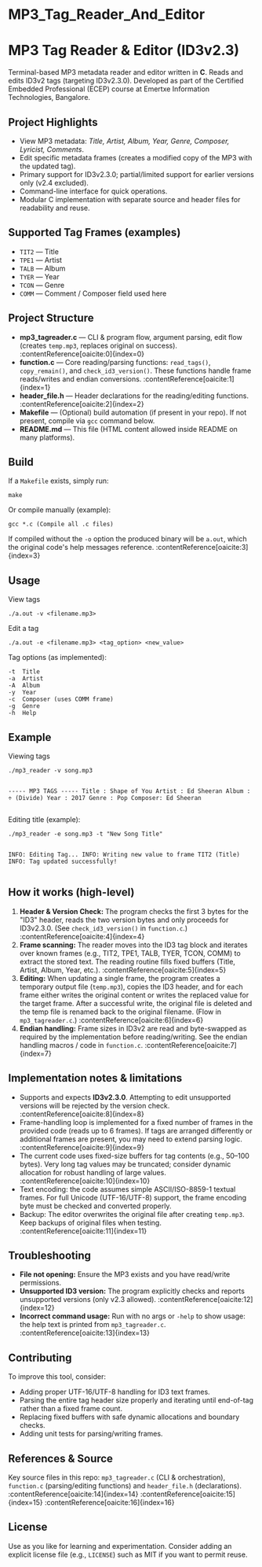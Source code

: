 # MP3_Tag_Reader_And_Editor

  <h1>MP3 Tag Reader &amp; Editor (ID3v2.3)</h1>
  <p class="meta">
    Terminal-based MP3 metadata reader and editor written in <strong>C</strong>. Reads and edits ID3v2 tags (targeting ID3v2.3.0).  
    Developed as part of the Certified Embedded Professional (ECEP) course at Emertxe Information Technologies, Bangalore.
  </p>

  <h2>Project Highlights</h2>
  <ul class="features">
    <li>View MP3 metadata: <em>Title, Artist, Album, Year, Genre, Composer, Lyricist, Comments</em>.</li>
    <li>Edit specific metadata frames (creates a modified copy of the MP3 with the updated tag).</li>
    <li>Primary support for ID3v2.3.0; partial/limited support for earlier versions only (v2.4 excluded).</li>
    <li>Command-line interface for quick operations.</li>
    <li>Modular C implementation with separate source and header files for readability and reuse.</li>
  </ul>

  <h2>Supported Tag Frames (examples)</h2>
  <ul>
    <li><code>TIT2</code> — Title</li>
    <li><code>TPE1</code> — Artist</li>
    <li><code>TALB</code> — Album</li>
    <li><code>TYER</code> — Year</li>
    <li><code>TCON</code> — Genre</li>
    <li><code>COMM</code> — Comment / Composer field used here</li>
  </ul>

  <h2>Project Structure</h2>
  <ul class="files">
    <li><strong>mp3_tagreader.c</strong> — CLI &amp; program flow, argument parsing, edit flow (creates <code>temp.mp3</code>, replaces original on success). :contentReference[oaicite:0]{index=0}</li>
    <li><strong>function.c</strong> — Core reading/parsing functions: <code>read_tags()</code>, <code>copy_remain()</code>, and <code>check_id3_version()</code>. These functions handle frame reads/writes and endian conversions. :contentReference[oaicite:1]{index=1}</li>
    <li><strong>header_file.h</strong> — Header declarations for the reading/editing functions. :contentReference[oaicite:2]{index=2}</li>
    <li><strong>Makefile</strong> — (Optional) build automation (if present in your repo). If not present, compile via <code>gcc</code> command below.</li>
    <li><strong>README.md</strong> — This file (HTML content allowed inside README on many platforms).</li>
  </ul>

  <h2>Build</h2>
  <p>If a <code>Makefile</code> exists, simply run:</p>
  <pre><code>make</code></pre>
  <p>Or compile manually (example):</p>
  <pre><code>gcc *.c (Compile all .c files)</code></pre>
  <p>If compiled without the <code>-o</code> option the produced binary will be <code>a.out</code>, which the original code's help messages reference. :contentReference[oaicite:3]{index=3}</p>

  <h2>Usage</h2>
  <p>View tags</p>
  <pre><code>./a.out -v &lt;filename.mp3&gt;</code></pre>
  <p>Edit a tag</p>
  <pre><code>./a.out -e &lt;filename.mp3&gt; &lt;tag_option&gt; &lt;new_value&gt;</code></pre>
  <p>Tag options (as implemented):</p>
  <pre><code>-t  Title
-a  Artist
-A  Album
-y  Year
-c  Composer (uses COMM frame)
-g  Genre
-h  Help</code></pre>

  <h2>Example</h2>
  <p>Viewing tags</p>
  <pre><code>./mp3_reader -v song.mp3

----- MP3 TAGS -----
Title   :    Shape of You
Artist  :    Ed Sheeran
Album   :    ÷ (Divide)
Year    :    2017
Genre   :    Pop
Composer:    Ed Sheeran
</code></pre>

  <p>Editing title (example):</p>
  <pre><code>./mp3_reader -e song.mp3 -t "New Song Title"

INFO: Editing Tag...
INFO: Writing new value to frame TIT2 (Title)
INFO: Tag updated successfully!
</code></pre>

  <h2>How it works (high-level)</h2>
  <ol>
    <li><strong>Header &amp; Version Check:</strong> The program checks the first 3 bytes for the "ID3" header, reads the two version bytes and only proceeds for ID3v2.3.0. (See <code>check_id3_version()</code> in <code>function.c</code>.) :contentReference[oaicite:4]{index=4}</li>
    <li><strong>Frame scanning:</strong> The reader moves into the ID3 tag block and iterates over known frames (e.g., TIT2, TPE1, TALB, TYER, TCON, COMM) to extract the stored text. The reading routine fills fixed buffers (Title, Artist, Album, Year, etc.). :contentReference[oaicite:5]{index=5}</li>
    <li><strong>Editing:</strong> When updating a single frame, the program creates a temporary output file (<code>temp.mp3</code>), copies the ID3 header, and for each frame either writes the original content or writes the replaced value for the target frame. After a successful write, the original file is deleted and the temp file is renamed back to the original filename. (Flow in <code>mp3_tagreader.c</code>.) :contentReference[oaicite:6]{index=6}</li>
    <li><strong>Endian handling:</strong> Frame sizes in ID3v2 are read and byte-swapped as required by the implementation before reading/writing. See the endian handling macros / code in <code>function.c</code>. :contentReference[oaicite:7]{index=7}</li>
  </ol>

  <h2>Implementation notes &amp; limitations</h2>
  <ul>
    <li>Supports and expects <strong>ID3v2.3.0</strong>. Attempting to edit unsupported versions will be rejected by the version check. :contentReference[oaicite:8]{index=8}</li>
    <li>Frame-handling loop is implemented for a fixed number of frames in the provided code (reads up to 6 frames). If tags are arranged differently or additional frames are present, you may need to extend parsing logic. :contentReference[oaicite:9]{index=9}</li>
    <li>The current code uses fixed-size buffers for tag contents (e.g., 50–100 bytes). Very long tag values may be truncated; consider dynamic allocation for robust handling of large values. :contentReference[oaicite:10]{index=10}</li>
    <li>Text encoding: the code assumes simple ASCII/ISO-8859-1 textual frames. For full Unicode (UTF-16/UTF-8) support, the frame encoding byte must be checked and converted properly.</li>
    <li>Backup: The editor overwrites the original file after creating <code>temp.mp3</code>. Keep backups of original files when testing. :contentReference[oaicite:11]{index=11}</li>
  </ul>

  <h2>Troubleshooting</h2>
  <ul>
    <li><strong>File not opening:</strong> Ensure the MP3 exists and you have read/write permissions.</li>
    <li><strong>Unsupported ID3 version:</strong> The program explicitly checks and reports unsupported versions (only v2.3 allowed). :contentReference[oaicite:12]{index=12}</li>
    <li><strong>Incorrect command usage:</strong> Run with no args or <code>-help</code> to show usage: the help text is printed from <code>mp3_tagreader.c</code>. :contentReference[oaicite:13]{index=13}</li>
  </ul>

  <h2>Contributing</h2>
  <p>To improve this tool, consider:</p>
  <ul>
    <li>Adding proper UTF-16/UTF-8 handling for ID3 text frames.</li>
    <li>Parsing the entire tag header size properly and iterating until end-of-tag rather than a fixed frame count.</li>
    <li>Replacing fixed buffers with safe dynamic allocations and boundary checks.</li>
    <li>Adding unit tests for parsing/writing frames.</li>
  </ul>

  <h2>References &amp; Source</h2>
  <p>Key source files in this repo: <code>mp3_tagreader.c</code> (CLI &amp; orchestration), <code>function.c</code> (parsing/editing functions) and <code>header_file.h</code> (declarations). :contentReference[oaicite:14]{index=14} :contentReference[oaicite:15]{index=15} :contentReference[oaicite:16]{index=16}</p>

  <h2>License</h2>
  <p>Use as you like for learning and experimentation. Consider adding an explicit license file (e.g., <code>LICENSE</code>) such as MIT if you want to permit reuse.</p>

 
